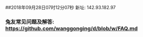 ##2018年09月28日07时12分07秒 新址: 142.93.182.97
### 兔友常见问题及解答: https://github.com/wanggonging/d/blob/w/FAQ.md
